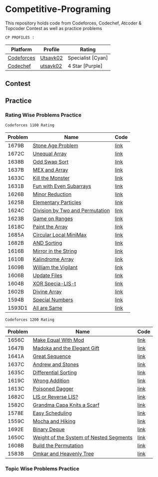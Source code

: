 # Competitive-Programing
This repository holds code from Codeforces, Codechef, Atcoder & Topcoder Contest as well as practice problems

```
CP PROFILES : 
```
| Platform | Profile | Rating |
| ------ | ------ | ------ |
| [Codeforces](https://codeforces.com/) | [Utsavk02](https://codeforces.com/profile/Utsavk02) | Specialist [Cyan] |
| [Codechef](https://www.codechef.com/) | [utsavk02](https://www.codechef.com/users/utsavk02) | 4 Star [Purple] |

<!-- | [Codeforces](https://codeforces.com/) | [stalker_](https://codeforces.com/profile/stalker_) | Newbie(Gray) Alt Acc. | -->


## Contest 

## Practice
### Rating Wise Problems Practice 
```
Codeforces 1100 Rating 
```
| Problem | Name | Code |
| ------ | ------ | ------ |
|1679B|[Stone Age Problem](https://codeforces.com/contest/1679/problem/B)|[link](https://github.com/utsavk28/Competitive-Programing/blob/main/codeforces/1679B.cpp)|
|1672C|[Unequal Array](https://codeforces.com/contest/1672/problem/C)|[link](https://github.com/utsavk28/Competitive-Programing/blob/main/codeforces/1672C.cpp)|
|1638B|[Odd Swap Sort](https://codeforces.com/contest/1638/problem/B)|[link](https://github.com/utsavk28/Competitive-Programing/blob/main/codeforces/1638B.cpp)|
|1637B|[MEX and Array](https://codeforces.com/contest/1637/problem/B)|[link](https://github.com/utsavk28/Competitive-Programing/blob/main/codeforces/1637B.cpp)|
|1633C|[ Kill the Monster](https://codeforces.com/contest/1633/problem/C)|[link](https://github.com/utsavk28/Competitive-Programing/blob/main/codeforces/1633C.cpp)|
|1631B|[Fun with Even Subarrays](https://codeforces.com/contest/1631/problem/B)|[link](https://github.com/utsavk28/Competitive-Programing/blob/main/codeforces/1631B.cpp)|
|1626B|[Minor Reduction](https://codeforces.com/contest/1626/problem/B)|[link](https://github.com/utsavk28/Competitive-Programing/blob/main/codeforces/1626B.cpp)|
|1625B|[Elementary Particles](https://codeforces.com/contest/1625/problem/B)|[link](https://github.com/utsavk28/Competitive-Programing/blob/main/codeforces/1625B.cpp)|
|1624C|[Division by Two and Permutation](https://codeforces.com/contest/1624/problem/C)|[link](https://github.com/utsavk28/Competitive-Programing/blob/main/codeforces/1624C.cpp)|
|1623B|[Game on Ranges](https://codeforces.com/contest/1623/problem/B)|[link](https://github.com/utsavk28/Competitive-Programing/blob/main/codeforces/1623B.cpp)|
|1618C|[Paint the Array](https://codeforces.com/contest/1618/problem/C)|[link](https://github.com/utsavk28/Competitive-Programing/blob/main/codeforces/1618C.cpp)|
|1685A|[Circular Local MiniMax](https://codeforces.com/contest/1685/problem/A)|[link](https://github.com/utsavk28/Competitive-Programing/blob/main/codeforces/1685A.cpp)|
|1682B|[AND Sorting](https://codeforces.com/contest/1682/problem/B)|[link](https://github.com/utsavk28/Competitive-Programing/blob/main/codeforces/1682B.cpp)|
|1616B|[Mirror in the String](https://codeforces.com/contest/1616/problem/B)|[link](https://github.com/utsavk28/Competitive-Programing/blob/main/codeforces/1616B.cpp)|
|1610B|[Kalindrome Array](https://codeforces.com/contest/1610/problem/B)|[link](https://github.com/utsavk28/Competitive-Programing/blob/main/codeforces/1610B.cpp)|
|1609B|[William the Vigilant](https://codeforces.com/contest/1609/problem/B)|[link](https://github.com/utsavk28/Competitive-Programing/blob/main/codeforces/1609B.cpp)|
|1606B|[Update Files](https://codeforces.com/contest/1606/problem/B)|[link](https://github.com/utsavk28/Competitive-Programing/blob/main/codeforces/1606B.cpp)|
|1604B|[XOR Specia-LIS-t](https://codeforces.com/contest/1604/problem/B)|[link](https://github.com/utsavk28/Competitive-Programing/blob/main/codeforces/1604B.cpp)|
|1602B|[Divine Array](https://codeforces.com/contest/1602/problem/B)|[link](https://github.com/utsavk28/Competitive-Programing/blob/main/codeforces/1602B.cpp)|
|1594B|[Special Numbers](https://codeforces.com/contest/1594/problem/B)|[link](https://github.com/utsavk28/Competitive-Programing/blob/main/codeforces/1594B.cpp)|
|1593D1|[All are Same](https://codeforces.com/contest/1593/problem/B)|[link](https://github.com/utsavk28/Competitive-Programing/blob/main/codeforces/1593D1.cpp)|

```
Codeforces 1200 Rating 
```

| Problem | Name | Code |
| ------ | ------ | ------ |
|1656C|[Make Equal With Mod](https://codeforces.com/contest/1656/problem/C)|[link](https://github.com/utsavk28/Competitive-Programing/blob/main/codeforces/1656C.cpp)|
|1647B|[Madoka and the Elegant Gift](https://codeforces.com/contest/1647/problem/B)|[link](https://github.com/utsavk28/Competitive-Programing/blob/main/codeforces/1647B.cpp)|
|1641A|[Great Sequence](https://codeforces.com/contest/1641/problem/A)|[link](https://github.com/utsavk28/Competitive-Programing/blob/main/codeforces/1641A.cpp)|
|1637C|[Andrew and Stones](https://codeforces.com/contest/1637/problem/C)|[link](https://github.com/utsavk28/Competitive-Programing/blob/main/codeforces/1637C.cpp)|
|1635C|[Differential Sorting](https://codeforces.com/contest/1635/problem/C)|[link](https://github.com/utsavk28/Competitive-Programing/blob/main/codeforces/1635C.cpp)|
|1619C|[Wrong Addition](https://codeforces.com/contest/1619/problem/C)|[link](https://github.com/utsavk28/Competitive-Programing/blob/main/codeforces/1619C.cpp)|
|1613C|[Poisoned Dagger](https://codeforces.com/contest/1613/problem/C)|[link](https://github.com/utsavk28/Competitive-Programing/blob/main/codeforces/1613C.cpp)|
|1682C|[LIS or Reverse LIS?](https://codeforces.com/contest/1682/problem/C)|[link](https://github.com/utsavk28/Competitive-Programing/blob/main/codeforces/1682C.cpp)|
|1582C|[Grandma Capa Knits a Scarf](https://codeforces.com/contest/1582/problem/C)|[link](https://github.com/utsavk28/Competitive-Programing/blob/main/codeforces/1582C.cpp)|
|1578E|[Easy Scheduling](https://codeforces.com/contest/1578/problem/E)|[link](https://github.com/utsavk28/Competitive-Programing/blob/main/codeforces/1578E.cpp)|
|1559C|[Mocha and Hiking](https://codeforces.com/contest/1559/problem/C)|[link](https://github.com/utsavk28/Competitive-Programing/blob/main/codeforces/1559C.cpp)|
|1692E|[Binary Deque](https://codeforces.com/problemset/problem/1692/E)|[link](https://github.com/utsavk28/Competitive-Programing/blob/main/codeforces/1692E.cpp)|
|1650C|[Weight of the System of Nested Segments](https://codeforces.com/problemset/problem/1650/C)|[link](https://github.com/utsavk28/Competitive-Programing/blob/main/codeforces/1650C.cpp)|
|1608B|[Build the Permutation](https://codeforces.com/problemset/problem/1608/B)|[link](https://github.com/utsavk28/Competitive-Programing/blob/main/codeforces/1608B.cpp)|
|1583B|[Omkar and Heavenly Tree](https://codeforces.com/problemset/problem/1583/B)|[link](https://github.com/utsavk28/Competitive-Programing/blob/main/codeforces/1583B.cpp)|

<!-- 
```
Codeforces 1300 Rating 
```

```
Codeforces 1400 Rating 
```

```
Codeforces 1500 Rating 
```

```
Codeforces 1600 Rating 
```

```
Codeforces 1700 Rating 
```

```
Codeforces 1800 Rating 
```

```
Codeforces 1900 Rating 
```

```
Codeforces 2000 Rating 
```
 -->

### Topic Wise Problems Practice
